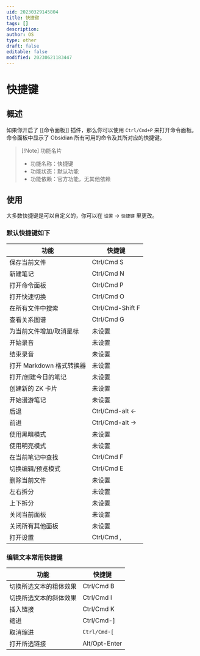 ```yaml
---
uid: 20230329145804
title: 快捷键
tags: []
description: 
author: OS
type: other
draft: false
editable: false
modified: 20230621183447
---
```


# 快捷键

## 概述

如果你开启了 [[命令面板]] 插件，那么你可以使用 `Ctrl/Cmd+P` 来打开命令面板。命令面板中显示了 Obsidian 所有可用的命令及其所对应的快捷键。

> [!Note] 功能名片
> - 功能名称：快捷键
> - 功能状态：默认功能
> - 功能依赖：官方功能，无其他依赖

## 使用

大多数快捷键是可以自定义的，你可以在 `设置` -> `快捷键` 里更改。

### 默认快捷键如下

| 功能                | 快捷键              |
|-------------------|------------------|
| 保存当前文件            | Ctrl/Cmd S       |
| 新建笔记              | Ctrl/Cmd N       |
| 打开命令面板            | Ctrl/Cmd P       |
| 打开快速切换            | Ctrl/Cmd O       |
| 在所有文件中搜索          | Ctrl/Cmd-Shift F |
| 查看关系图谱            | Ctrl/Cmd G       |
| 为当前文件增加/取消星标      | 未设置              |
| 开始录音              | 未设置              |
| 结束录音              | 未设置              |
| 打开 Markdown 格式转换器 | 未设置              |
| 打开/创建今日的笔记        | 未设置              |
| 创建新的 ZK 卡片        | 未设置              |
| 开始漫游笔记            | 未设置              |
| 后退                | Ctrl/Cmd-alt ←   |
| 前进                | Ctrl/Cmd-alt →   |
| 使用黑暗模式            | 未设置              |
| 使用明亮模式            | 未设置              |
| 在当前笔记中查找          | Ctrl/Cmd F       |
|切换编辑/预览模式| Ctrl/Cmd E       |
| 删除当前文件            | 未设置              |
| 左右拆分              | 未设置              |
| 上下拆分              | 未设置              |
| 关闭当前面板            | 未设置              |
| 关闭所有其他面板          | 未设置              |
| 打开设置              | Ctrl/Cmd ,       |

### 编辑文本常用快捷键

| 功能          | 快捷键           |
|-------------|---------------|
| 切换所选文本的粗体效果 | Ctrl/Cmd B    |
| 切换所选文本的斜体效果 | Ctrl/Cmd I    |
| 插入链接        | Ctrl/Cmd K    |
| 缩进          | Ctrl/Cmd-]    |
| 取消缩进        |`Ctrl/Cmd-[`|
| 打开所选链接      | Alt/Opt-Enter |
